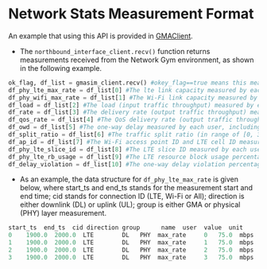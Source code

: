 
# Network Stats Measurement Format

An example that using this API is provided in [GMAClient](https://github.com/pinyaras/GMAClient).
- The `northbound_interface_client.recv()` function returns measurements received from the Network Gym environment, as shown in the following example.
```python
ok_flag, df_list = gmasim_client.recv() #okey_flag==true means this measurement is valid.
df_phy_lte_max_rate = df_list[0] #The lte link capacity measured by each user
df_phy_wifi_max_rate = df_list[1] #The Wi-Fi link capacity measured by each user
df_load = df_list[2] #The load (input traffic throughput) measured by each user
df_rate = df_list[3] #The delivery rate (output traffic throughput) measured by each user, including traffic over LTE link, Wi-Fi link, and ALL (combining both)
df_qos_rate = df_list[4] #The QoS delivery rate (output traffic throughput that meet the QoS requirement) measured by each user, including traffic over LTE link, Wi-Fi link, and ALL (combining both)
df_owd = df_list[5] #The one-way delay measured by each user, including LTE link, Wi-Fi link, and ALL (after reordering out of order packets from both links)
df_split_ratio = df_list[6] #The traffic split ratio (in range of [0, 32]) measured by each user, including LTE link, Wi-Fi link. The LTE split ratio + Wi-Fi split ratio equals 32.
df_ap_id = df_list[7] #The Wi-Fi access point ID and LTE cell ID measured by each user, including LTE link, Wi-Fi link
df_phy_lte_slice_id = df_list[8] #The LTE slice ID measured by each user
df_phy_lte_rb_usage = df_list[9] #The LTE resource block usage percentage (%) measured by each user
df_delay_violation = df_list[10] #The one-way delay violation percentage (%) measured by each user, the delay bound (delay_bound_ms) can be configured in the JSON file
```

- As an example, the data structure for `df_phy_lte_max_rate` is given below, where start_ts and end_ts stands for the measurement start and end time; cid stands for connection ID (LTE, Wi-Fi or All); direction is either downlink (DL) or uplink (UL); group is either GMA or physical (PHY) layer measurement.
```python
start_ts  end_ts  cid direction group      name  user  value  unit
0    1900.0  2000.0  LTE        DL   PHY  max_rate     0   75.0  mbps
1    1900.0  2000.0  LTE        DL   PHY  max_rate     1   75.0  mbps
2    1900.0  2000.0  LTE        DL   PHY  max_rate     2   75.0  mbps
3    1900.0  2000.0  LTE        DL   PHY  max_rate     3   75.0  mbps
```
